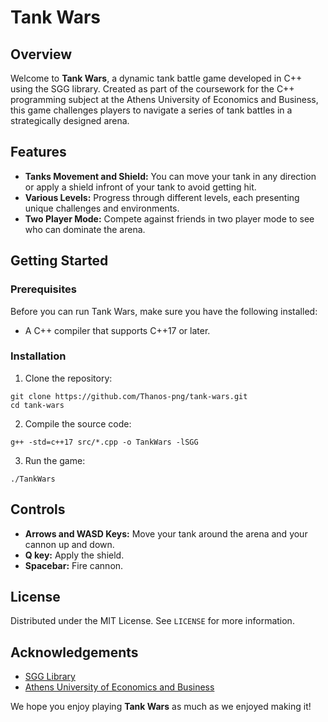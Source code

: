 # Tank Wars

## Overview
Welcome to **Tank Wars**, a dynamic tank battle game developed in C++ using the SGG library. Created as part of the coursework for the C++ programming subject at the Athens University of Economics and Business, this game challenges players to navigate a series of tank battles in a strategically designed arena.

## Features
- **Tanks Movement and Shield:** You can move your tank in any direction or apply a shield infront of your tank to avoid getting hit.
- **Various Levels:** Progress through different levels, each presenting unique challenges and environments.
- **Two Player Mode:** Compete against friends in two player mode to see who can dominate the arena.

## Getting Started
### Prerequisites
Before you can run Tank Wars, make sure you have the following installed:
- A C++ compiler that supports C++17 or later.

### Installation
1. Clone the repository:
```
git clone https://github.com/Thanos-png/tank-wars.git
cd tank-wars
```
2. Compile the source code:
```
g++ -std=c++17 src/*.cpp -o TankWars -lSGG
```
3. Run the game:
```
./TankWars
```

## Controls
- **Arrows and WASD Keys:** Move your tank around the arena and your cannon up and down.
- **Q key:** Apply the shield.
- **Spacebar:** Fire cannon.

## License
Distributed under the MIT License. See `LICENSE` for more information.

## Acknowledgements
- [SGG Library](https://github.com/cgaueb/sgg)
- [Athens University of Economics and Business](https://www.dept.aueb.gr/en/cs)

We hope you enjoy playing **Tank Wars** as much as we enjoyed making it!
